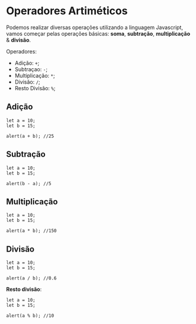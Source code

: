 # Operadores Artiméticos

Podemos realizar diversas operações utilizando a linguagem Javascript, vamos começar pelas operações básicas: **soma**, **subtração**, **multiplicação** & **divisão**.

Operadores:

- Adição: `+`;
- Subtraçao: `-`;
- Multiplicação: `*`;
- Divisão: `/`;
- Resto Divisão: `%`;


## Adição

```
let a = 10;
let b = 15;

alert(a + b); //25

```

## Subtração

```
let a = 10;
let b = 15;

alert(b - a); //5

```

## Multiplicação

```
let a = 10;
let b = 15;

alert(a * b); //150

```

## Divisão

```
let a = 10;
let b = 15;

alert(a / b); //0.6

```

**Resto divisão**:

```
let a = 10;
let b = 15;

alert(a % b); //10

```
